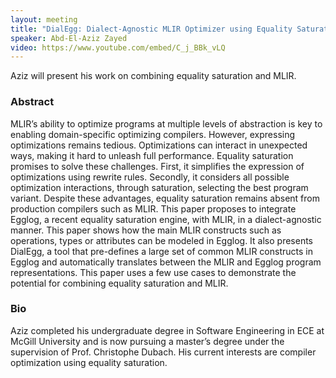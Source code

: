 ```yaml
---
layout: meeting
title: "DialEgg: Dialect-Agnostic MLIR Optimizer using Equality Saturation with Egglog"
speaker: Abd-El-Aziz Zayed
video: https://www.youtube.com/embed/C_j_BBk_vLQ
---
```


Aziz will present his work on combining equality saturation and MLIR.

### Abstract

MLIR’s ability to optimize programs at multiple levels of abstraction is key to enabling domain-specific optimizing compilers. However, expressing optimizations remains tedious. Optimizations can interact in unexpected ways, making it hard to unleash full performance. Equality saturation promises to solve these challenges. First, it simplifies the expression of optimizations using rewrite rules. Secondly, it considers all possible optimization interactions, through saturation, selecting the best program variant. Despite these advantages, equality saturation remains absent from production compilers such as MLIR. This paper proposes to integrate Egglog, a recent equality saturation engine, with MLIR, in a dialect-agnostic manner. This paper shows how the main MLIR constructs such as operations, types or attributes can be modeled in Egglog. It also presents DialEgg, a tool that pre-defines a large set of common MLIR constructs in Egglog and automatically translates between the MLIR and Egglog program representations. This paper uses a few use cases to demonstrate the potential for combining equality saturation and MLIR.

### Bio
Aziz completed his undergraduate degree in Software Engineering in ECE at McGill University and is now pursuing a master’s degree under the supervision of Prof. Christophe Dubach. His current interests are compiler optimization using equality saturation.


